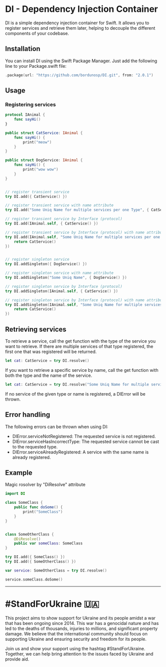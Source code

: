 # DI - Dependency Injection Container
DI is a simple dependency injection container for Swift. It allows you to register services and retrieve them later, helping to decouple the different components of your codebase.

## Installation
You can install DI using the Swift Package Manager. Just add the following line to your Package.swift file:

```swift
.package(url: "https://github.com/bordunosp/DI.git", from: "2.0.1")
```

## Usage
### Registering services


```swift
protocol IAnimal {
    func sayHi()
}

public struct CatService: IAnimal {
    func sayHi() {
        print("meow")
    }
}

public struct DogService: IAnimal {
    func sayHi() {
        print("wow wow")
    }
}


// register transient service
try DI.add({ CatService() })

// register transient service with name attribute
try DI.add("Some Uniq Name for multiple services per one Type", { CatService() })

// register transient service by Interface (protocol)
try DI.add(IAnimal.self, { CatService() })

// register transient service by Interface (protocol) with name attribute
try DI.add(IAnimal.self, "Some Uniq Name for multiple services per one Type", { 
    return CatService() 
})


// register singleton service
try DI.addSingleton({ DogService() })

// register singleton service with name attribute
try DI.addSingleton("Some Uniq Name", { DogService() })

// register singleton service by Interface (protocol)
try DI.addSingleton(IAnimal.self, { CatService() })

// register singleton service by Interface (protocol) with name attribute
try DI.addSingleton(IAnimal.self, "Some Uniq Name for multiple services per one Type", { 
    return CatService() 
})
```

## Retrieving services

To retrieve a service, call the get function with the type of the service you want to retrieve. If there are multiple services of that type registered, the first one that was registered will be returned.

```swift 
let cat: CatService = try DI.resolve()
```

If you want to retrieve a specific service by name, call the get function with both the type and the name of the service.

```swift
let cat: CatService = try DI.resolve("Some Uniq Name for multiple services per one Type")
```

If no service of the given type or name is registered, a DIError will be thrown.

## Error handling
The following errors can be thrown when using DI:

- DIError.serviceNotRegistered: The requested service is not registered.
- DIError.serviceHasIncorrectType: The requested service cannot be cast to the requested type.
- DIError.serviceAlreadyRegistered: A service with the same name is already registered.

## Example
Magic rosolver by "DiResolve" attribute


```swift
import DI

class SomeClass {
    public func doSome() {
        print("SomeClass")
    }
}


class SomeOtherClass {
    @DiResolve()
    public var someClass: SomeClass
}

try DI.add({ SomeClass() })
try DI.add({ SomeOtherClass() })

var service: SomeOtherClass = try DI.resolve()

service.someClass.doSome()
```


---

# #StandForUkraine 🇺🇦

This project aims to show support for Ukraine and its people amidst a war that has been ongoing since 2014. This war has a genocidal nature and has led to the deaths of thousands, injuries to millions, and significant property damage. We believe that the international community should focus on supporting Ukraine and ensuring security and freedom for its people.

Join us and show your support using the hashtag #StandForUkraine. Together, we can help bring attention to the issues faced by Ukraine and provide aid.

